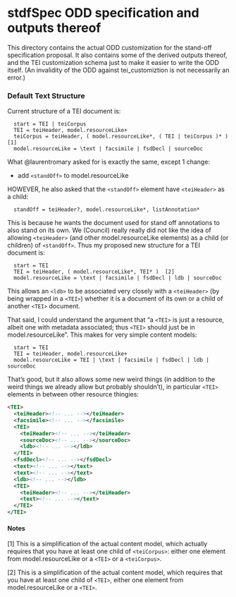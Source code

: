 # stdfSpec ODD specification and outputs thereof

This directory contains the actual ODD customization for the stand-off specification proposal. It also contains some of the derived outputs thereof, and the TEI customization schema just to make it easier to write the ODD itself. (An invalidity of the ODD against tei_customiztion is not necessarily an error.)

### Default Text Structure

Current structure of a TEI document is:

~~~~~
  start = TEI | teiCorpus
  TEI = teiHeader, model.resourceLike+
  teiCorpus = teiHeader, ( model.resourceLike*, ( TEI | teiCorpus )* )  [1]
  model.resourceLike = \text | facsimile | fsdDecl | sourceDoc
~~~~~

What @laurentromary asked for is exactly the same, except 1 change:
  * add `<standOff>` to model.resourceLike

HOWEVER, he also asked that the `<standOff>` element have `<teiHeader>` as a child:

~~~~~
  standOff = teiHeader?, model.resourceLike*, listAnnotation*
~~~~~  

This is because he wants the document used for stand off annotations to also stand on its own. We (Council) really really did not like the idea of allowing `<teiHeader>` (and other model.resourceLike elements) as a child (or children) of `<standOff>`. Thus my proposed new structure for a TEI document is:

~~~~~
  start = TEI
  TEI = teiHeader, ( model.resourceLike*, TEI* )  [2]
  model.resourceLike = \text | facsimile | fsdDecl | ldb | sourceDoc
~~~~~
This allows an `<ldb>` to be associated very closely with a `<teiHeader>` (by being wrapped in a `<TEI>`) whether it is a document of its own or a child of another `<TEI>` document.

That said, I could understand the argument that “a `<TEI>` is just a resource, albeit one with metadata associated; thus `<TEI>` should just be in model.resourceLike”. This makes for very simple content models: 

~~~~~
  start = TEI
  TEI = teiHeader, model.resourceLike+
  model.resourceLike = TEI | \text | facsimile | fsdDecl | ldb | sourceDoc
~~~~~
That’s good, but it also allows some new weird things (in addition to the weird things we already allow but probably shouldn’t), in particular `<TEI>` elements in between other resource thingies:

~~~~~xml
<TEI>
  <teiHeader><!-- ... --></teiHeader>
  <facsimile><!-- ... --></facsimile>
  <TEI>
    <teiHeader><!-- ... --></teiHeader>
    <sourceDoc><!-- ... --></sourceDoc>
    <ldb><!-- ... --></ldb>
  </TEI>
  <fsdDecl><!-- ... --></fsdDecl>
  <text><!-- ... --></text>
  <text><!-- ... --></text>
  <ldb><!-- ... --></ldb>
  <TEI>
    <teiHeader><!-- ... --></teiHeader>
    <text><!-- ... --></text>
  </TEI>
</TEI>
~~~~~

#### Notes

[1] This is a simplification of the actual content model, which actually requires that you have at least one child of `<teiCorpus>`: either one element from model.resourceLike or a `<TEI>` or a `<teiCorpus>`.
 
 [2] This is a simplification of the actual content model, which requires that you have at least one child of `<TEI>`, either one element from model.resourceLike or a `<TEI>`.
